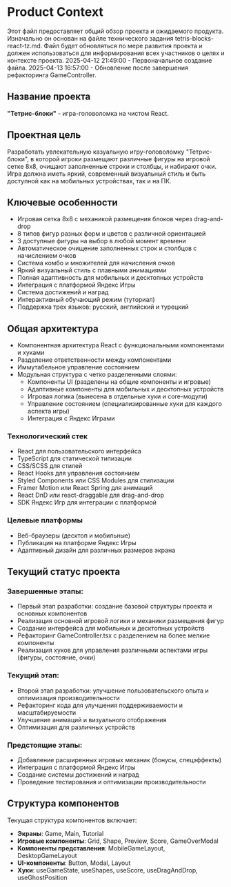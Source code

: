 # Product Context

Этот файл предоставляет общий обзор проекта и ожидаемого продукта. Изначально он основан на файле технического задания tetris-blocks-react-tz.md. Файл будет обновляться по мере развития проекта и должен использоваться для информирования всех участников о целях и контексте проекта.
2025-04-12 21:49:00 - Первоначальное создание файла.
2025-04-13 16:57:00 - Обновление после завершения рефакторинга GameController.

## Название проекта

**"Тетрис-блоки"** - игра-головоломка на чистом React.

## Проектная цель

Разработать увлекательную казуальную игру-головоломку "Тетрис-блоки", в которой игроки размещают различные фигуры на игровой сетке 8x8, очищают заполненные строки и столбцы, и набирают очки. Игра должна иметь яркий, современный визуальный стиль и быть доступной как на мобильных устройствах, так и на ПК.

## Ключевые особенности

* Игровая сетка 8x8 с механикой размещения блоков через drag-and-drop
* 8 типов фигур разных форм и цветов с различной ориентацией
* 3 доступные фигуры на выбор в любой момент времени
* Автоматическое очищение заполненных строк и столбцов с начислением очков
* Система комбо и множителей для начисления очков
* Яркий визуальный стиль с плавными анимациями
* Полная адаптивность для мобильных и десктопных устройств
* Интеграция с платформой Яндекс Игры
* Система достижений и наград
* Интерактивный обучающий режим (туториал)
* Поддержка трех языков: русский, английский и турецкий

## Общая архитектура

* Компонентная архитектура React с функциональными компонентами и хуками
* Разделение ответственности между компонентами
* Иммутабельное управление состоянием
* Модульная структура с четко разделенными слоями:
  - Компоненты UI (разделены на общие компоненты и игровые)
  - Адаптивные компоненты для мобильных и десктопных устройств
  - Игровая логика (вынесена в отдельные хуки и core-модули)
  - Управление состоянием (специализированные хуки для каждого аспекта игры)
  - Интеграция с Яндекс Играми

### Технологический стек

* React для пользовательского интерфейса
* TypeScript для статической типизации
* CSS/SCSS для стилей
* React Hooks для управления состоянием
* Styled Components или CSS Modules для стилизации
* Framer Motion или React Spring для анимаций
* React DnD или react-draggable для drag-and-drop
* SDK Яндекс Игр для интеграции с платформой

### Целевые платформы

* Веб-браузеры (десктоп и мобильные)
* Публикация на платформе Яндекс Игры
* Адаптивный дизайн для различных размеров экрана

## Текущий статус проекта

### Завершенные этапы:
* Первый этап разработки: создание базовой структуры проекта и основных компонентов
* Реализация основной игровой логики и механики размещения фигур
* Создание интерфейса для мобильных и десктопных устройств
* Рефакторинг GameController.tsx с разделением на более мелкие компоненты
* Реализация хуков для управления различными аспектами игры (фигуры, состояние, очки)

### Текущий этап:
* Второй этап разработки: улучшение пользовательского опыта и оптимизация производительности
* Рефакторинг кода для улучшения поддерживаемости и масштабируемости
* Улучшение анимаций и визуального отображения
* Оптимизация для различных устройств

### Предстоящие этапы:
* Добавление расширенных игровых механик (бонусы, спецэффекты)
* Интеграция с платформой Яндекс Игры
* Создание системы достижений и наград
* Проведение тестирования и оптимизации производительности

## Структура компонентов

Текущая структура компонентов включает:
* **Экраны**: Game, Main, Tutorial
* **Игровые компоненты**: Grid, Shape, Preview, Score, GameOverModal
* **Компоненты представления**: MobileGameLayout, DesktopGameLayout
* **UI-компоненты**: Button, Modal, Layout
* **Хуки**: useGameState, useShapes, useScore, useDragAndDrop, useGhostPosition